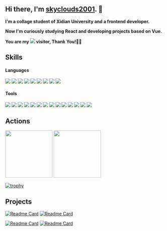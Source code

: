 ## Hi there, I'm [skyclouds2001](https://skyclouds2001.github.io/). 👋

**I'm a collage student of Xidian University and a frontend developer.**

**Now I'm curiously studying React and developing projects based on Vue.**

**You are my ![](https://profile-counter.glitch.me/skyclouds2001/count.svg) visitor, Thank You!🎉🎉**

## Skills

#### Languages

![](https://camo.githubusercontent.com/c8d13e1c596a6726b1da8475a9299fac133f95ef009083b48be01f975a44987e/68747470733a2f2f696d672e736869656c64732e696f2f62616467652f2d48544d4c2d3035313232413f7374796c653d666c6174266c6f676f3d48544d4c35)
![](https://camo.githubusercontent.com/d738d76484d50c8345c2d01e39364b707285bc7936140858e7909dfe6424efb2/68747470733a2f2f696d672e736869656c64732e696f2f62616467652f2d4353532d3035313232413f7374796c653d666c6174266c6f676f3d43535333266c6f676f436f6c6f723d313537324236)
![](https://camo.githubusercontent.com/6e8ce928be6e5866e27140eb0bb25479b52137d75ee0196e7b67c91038a9abc3/68747470733a2f2f696d672e736869656c64732e696f2f62616467652f2d4a6176615363726970742d3035313232413f7374796c653d666c6174266c6f676f3d6a617661736372697074)
![](https://camo.githubusercontent.com/b0e44bc96beda5d2ec052a75693621a51ed9537ff291234a6f429b33c4c52ef7/68747470733a2f2f696d672e736869656c64732e696f2f62616467652f2d547970655363726970742d3035313232413f7374796c653d666c6174266c6f676f3d54797065536372697074)
![](https://camo.githubusercontent.com/966a757a009136e1d6dbc91295ace7708f800e0d4060a98f6b32c19e8ce7158d/68747470733a2f2f696d672e736869656c64732e696f2f62616467652f2d4d61726b646f776e2d3035313232413f7374796c653d666c6174266c6f676f3d6d61726b646f776e)
![](https://camo.githubusercontent.com/9ecdf447270db071e437e2393fa3012fc371d6fa8e86f62307caea85c4bce52d/68747470733a2f2f696d672e736869656c64732e696f2f62616467652f2d4c615465582d3035313232413f7374796c653d666c6174266c6f676f3d4c61546558)
![](https://camo.githubusercontent.com/02660457c8f38de2a1a51406de517602b06521304cb6b07030f5bf8ddef667ea/68747470733a2f2f696d672e736869656c64732e696f2f62616467652f2d432d3035313232413f7374796c653d666c6174266c6f676f3d43266c6f676f436f6c6f723d413842394343)
![](https://camo.githubusercontent.com/923eea6a54760c8adc876b3afab4fec69342f619a1428b14d8ae211d2f7801cf/68747470733a2f2f696d672e736869656c64732e696f2f62616467652f2d4a6176612d3035313232413f7374796c653d666c6174266c6f676f3d4a617661266c6f676f436f6c6f723d464641353138)
![](https://camo.githubusercontent.com/1d60a65352c961dc0bc3bfcddb926a34787b47ffced9bcadeaea32962297ef5a/68747470733a2f2f696d672e736869656c64732e696f2f62616467652f2d507974686f6e2d3035313232413f7374796c653d666c6174266c6f676f3d707974686f6e)

#### Tools

![](https://camo.githubusercontent.com/441ef92f4ca6ed08f5179c92de1db983e255289755d138acddb23c503f54fc9c/68747470733a2f2f696d672e736869656c64732e696f2f62616467652f2d4e6f64652e6a732d3035313232413f7374796c653d666c6174266c6f676f3d6e6f64652e6a73)
![](https://camo.githubusercontent.com/323583230621dc103ad6659a792198d3d77e1313060fff9715bf94be3e775de8/68747470733a2f2f696d672e736869656c64732e696f2f62616467652f2d4e504d2d3035313232413f7374796c653d666c6174266c6f676f3d4e504d)
![](https://camo.githubusercontent.com/afe7d11b255a51b2015fcf179a1facbcf09703e5de83e353bd0448edd725c0e9/68747470733a2f2f696d672e736869656c64732e696f2f62616467652f2d5961726e2d3035313232413f7374796c653d666c6174266c6f676f3d5961726e)
![](https://camo.githubusercontent.com/e3eda26050ea9e44a9185be0da9983b2899d2c7b114bb368b99edb7ebf9a6968/68747470733a2f2f696d672e736869656c64732e696f2f62616467652f2d5675652d3035313232413f7374796c653d666c6174266c6f676f3d767565646f746a73)
![](https://camo.githubusercontent.com/2fc774b6f44efd9ac27316c539e0e94f8e524f872dc5b1c3ef60266a598331bc/68747470733a2f2f696d672e736869656c64732e696f2f62616467652f2d4769742d3035313232413f7374796c653d666c6174266c6f676f3d676974)
![](https://camo.githubusercontent.com/31959e46ebcbc23d7415e2556a467b3eaa36660a6de01ca260beb1e630b407e4/68747470733a2f2f696d672e736869656c64732e696f2f62616467652f2d456c656374726f6e2d3035313232413f7374796c653d666c6174266c6f676f3d456c656374726f6e)
![](https://camo.githubusercontent.com/202a58d250ff1d21ee70433e0070b55f8fed747f8883c1750742aa791b1ad871/68747470733a2f2f696d672e736869656c64732e696f2f62616467652f2d4769744875622d3035313232413f7374796c653d666c6174266c6f676f3d676974687562)
![](https://camo.githubusercontent.com/8f0eef20c29374bccdbb5c3c12f123335918584052770e92f079a6ea6d4829f9/68747470733a2f2f696d672e736869656c64732e696f2f62616467652f2d4d7953514c2d3035313232413f7374796c653d666c6174266c6f676f3d4d7953514c)
![](https://camo.githubusercontent.com/b9b9c3032ab4c67957598618ea0ee0cd4266549bf70c794236d07260fa400427/68747470733a2f2f696d672e736869656c64732e696f2f62616467652f2d4d6f6e676f44422d3035313232413f7374796c653d666c6174266c6f676f3d4d6f6e676f4442)
![](https://camo.githubusercontent.com/cf0ac6402e730808c7fe24696c94a45c7e54b6e50b42ac33ed6e77c2af11fd7c/68747470733a2f2f696d672e736869656c64732e696f2f62616467652f2d506f73746d616e2d3035313232413f7374796c653d666c6174266c6f676f3d506f73746d616e)
![](https://camo.githubusercontent.com/25a680005c97bad11aac047f0c80ca8bca42b7d890ca0098c7749abcf0dbe2d7/68747470733a2f2f696d672e736869656c64732e696f2f62616467652f2d537761676765722d3035313232413f7374796c653d666c6174266c6f676f3d73776167676572)
![](https://camo.githubusercontent.com/05b3bf1b1edb72e0b015ab6ce9ce607ce9bf00b1623d4c9ba052b6f60a0c6f5f/68747470733a2f2f696d672e736869656c64732e696f2f62616467652f2d4a6574427261696e732d3035313232413f7374796c653d666c6174266c6f676f3d4a6574427261696e73)
![](https://camo.githubusercontent.com/1ca4fca85fcdf590edd7002c02ded299502daa79309d0656859b69d55a1c1fa9/68747470733a2f2f696d672e736869656c64732e696f2f62616467652f2d56697375616c25323053747564696f253230436f64652d3035313232413f7374796c653d666c6174266c6f676f3d76697375616c2d73747564696f2d636f6465266c6f676f436f6c6f723d303037414343)
![](https://camo.githubusercontent.com/9e85cb4d7a0f339fda7356b4d895406e778173bc6a0cc711fe9502311ace1082/68747470733a2f2f696d672e736869656c64732e696f2f62616467652f2d5562756e74752d3035313232413f7374796c653d666c6174266c6f676f3d5562756e7475)

## Actions

<div align="left">
  <img height="150px" src="https://github-readme-stats.vercel.app/api?username=skyclouds2001&count_private=true&theme=radical&local=cn&text_color=000&icon_color=000&bg_color=0,ea6161,ffc64d,fffc4d,52fa5a&show_icons=true&line_height=22" />
  <img height="150px" src="https://github-readme-stats.vercel.app/api/top-langs/?username=skyclouds2001&layout=compact&langs_count=10&text_color=000&icon_color=fff&bg_color=0,52fa5a,4dfcff,c64dff&theme=graywhite&exclude_repo=skyclouds2001.github.io,skyclouds2001,wz-winter" />
</div>

[![trophy](https://github-profile-trophy.vercel.app/?username=skyclouds2001&theme=onedark)](https://github.com/ryo-ma/github-profile-trophy)

## Projects

[![Readme Card](https://github-readme-stats.vercel.app/api/pin/?username=skyclouds2001&repo=frontend-monitor-system&show_owner=true&theme=dark)](https://github.com/skyclouds2001/frontend-monitor-system)
[![Readme Card](https://github-readme-stats.vercel.app/api/pin/?username=skyclouds2001&repo=wz-winter&show_owner=true&theme=dark)](https://github.com/skyclouds2001/wz-winter)

[![Readme Card](https://github-readme-stats.vercel.app/api/pin/?username=skyclouds2001&repo=eslint-config-sky&show_owner=true&theme=dark)](https://github.com/skyclouds2001/eslint-config-sky)
[![Readme Card](https://github-readme-stats.vercel.app/api/pin/?username=skyclouds2001&repo=prettier-config-sky&show_owner=true&theme=dark)](https://github.com/skyclouds2001/prettier-config-sky)

